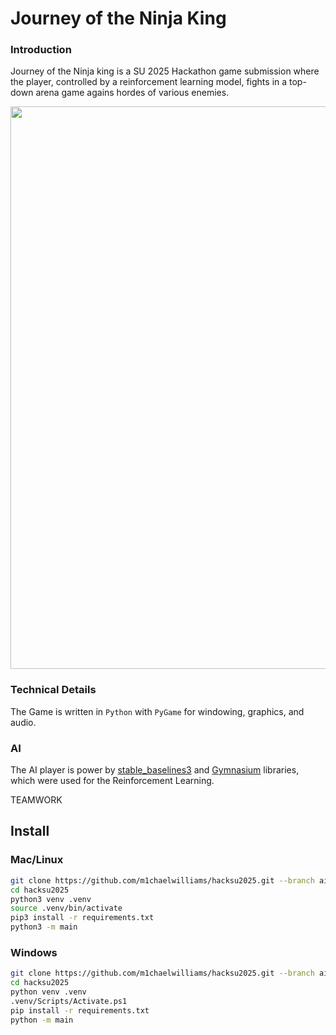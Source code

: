 # Journey of the Ninja King

### Introduction

Journey of the Ninja king is a SU 2025 Hackathon game submission where the player, controlled by a reinforcement learning model,
fights in a top-down arena game agains hordes of various enemies.

<image src="images/ReadMeImage.png" width=900>

### Technical Details

The Game is written in ```Python``` with ```PyGame``` for windowing, graphics, and audio.

### AI

The AI player is power by [stable_baselines3](https://stable-baselines3.readthedocs.io/en/master/) and [Gymnasium](https://gymnasium.farama.org/)  libraries, which were used for the Reinforcement Learning.

TEAMWORK

## Install

### Mac/Linux

```bash
git clone https://github.com/m1chaelwilliams/hacksu2025.git --branch ai
cd hacksu2025
python3 venv .venv
source .venv/bin/activate
pip3 install -r requirements.txt
python3 -m main
```

### Windows

```bash
git clone https://github.com/m1chaelwilliams/hacksu2025.git --branch ai
cd hacksu2025
python venv .venv
.venv/Scripts/Activate.ps1
pip install -r requirements.txt
python -m main
```
